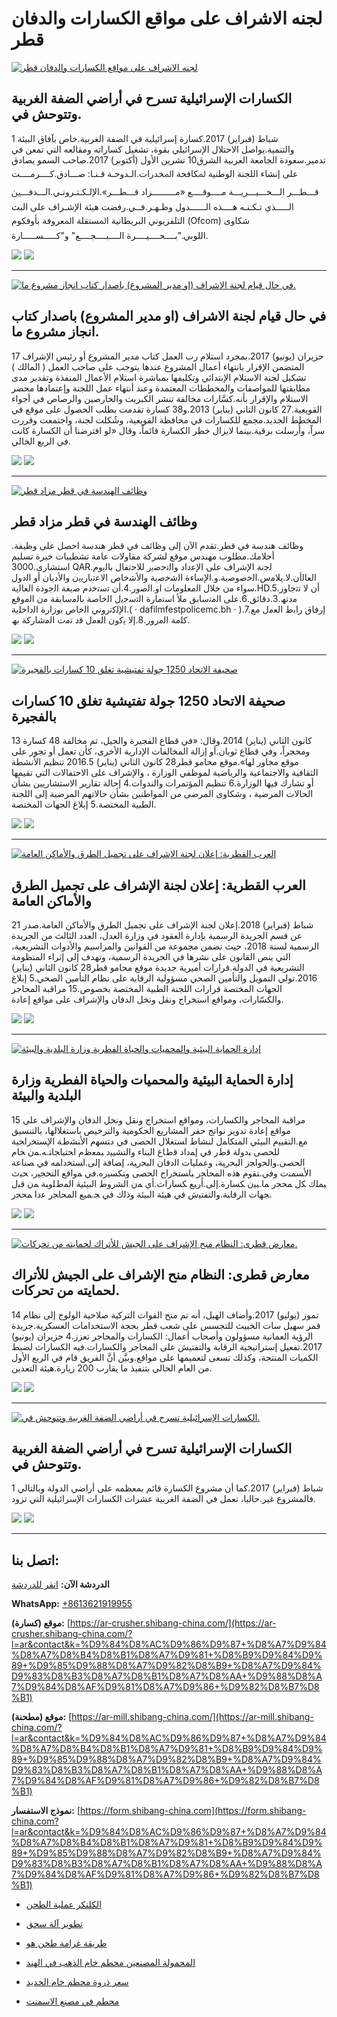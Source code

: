 # لجنه الاشراف على مواقع الكسارات والدفان قطر

<a href="https://swt.shibang-china.com/?l=ar&img&k=%D9%84%D8%AC%D9%86%D9%87+%D8%A7%D9%84%D8%A7%D8%B4%D8%B1%D8%A7%D9%81+%D8%B9%D9%84%D9%89+%D9%85%D9%88%D8%A7%D9%82%D8%B9+%D8%A7%D9%84%D9%83%D8%B3%D8%A7%D8%B1%D8%A7%D8%AA+%D9%88%D8%A7%D9%84%D8%AF%D9%81%D8%A7%D9%86+%D9%82%D8%B7%D8%B1" target="_blank">![لجنه الاشراف على مواقع الكسارات والدفان قطر](http://static.shibang-china.com/all-800x300/413.jpg)</a>

## الكسارات الإسرائيلية تسرح في أراضي الضفة الغربية وتتوحش في.
1 شباط (فبراير) 2017.كسارة إسرائيلية في الضفة الغربية.خاص بآفاق البيئة والتنمية.يواصل الاحتلال الإسرائيلي بقوة، تشغيل كساراته ومقالعه التي تمعن في تدمير.ﺳﻌﻮدة اﻟﺠﺎﻣﻌﺔ اﻟﻌﺮﺑﻴﺔ الشرق10 تشرين الأول (أكتوبر) 2017.ﺻﺎﺣﺐ اﻟﺴﻤﻮ ﻳﺼﺎدق ﻋﻠﻰ إﻧﺸﺎء اﻟﻠﺠﻨﺔ اﻟﻮﻃﻨﻴﺔ ﳌﻜﺎﻓﺤﺔ اﳌﺨﺪرات.اﻟـﺪوﺣـﺔ ﻗـﻨـﺎ: ﺻـــﺎدق.ﻛــــﺮﻣــــﺖ ﻗـــﻄـــﺮ اﻟـــﺨـــﻴـــﺮﻳـــﺔ ﻣــــﻮﻗــــﻊ «ﻣـــــــــﺰاد ﻗـــﻄـــﺮ».اﻹﻟـﻜـﺘـﺮوﻧـﻲ.اﻟـــﺪﻓـــﲔ اﻟـــــﺬي ﺗـﻜـﻨـﻪ ﻫــــﺬه اﻟــــــﺪول وﻇـﻬـﺮ.ﻓــﻲ.رﻓﻀﺖ ﻫﻴﺌﺔ اﻹﺷـﺮاف ﻋﻠﻰ اﻟﺒﺚ اﻟﺘﻠﻔﺰﻳﻮﻧﻲ اﻟﺒﺮﻳﻄﺎﻧﻴﺔ اﳌﺴﺘﻘﻠﺔ اﳌﻌﺮوﻓﺔ ﺑﺄوﻓﻜﻮم (Ofcom) ﺷﻜﺎوى اﻟﻠﻮﺑﻲ.&quot;ﺑــــﺤــــﻴــــﺮة اﻟــــﺒــــﺠــــﻊ&quot; و&quot;ﻛـــــﺴـــــﺎرة.


<a href="https://whatsapp.shibangsoft.com/WhatsApp.php" target="_blank" title="WhatsApp">![](http://static.shibang-china.com/icon/whatsapp.png)</a> <a href="https://swt.shibang-china.com/?l=ar&icon&k=%D9%84%D8%AC%D9%86%D9%87+%D8%A7%D9%84%D8%A7%D8%B4%D8%B1%D8%A7%D9%81+%D8%B9%D9%84%D9%89+%D9%85%D9%88%D8%A7%D9%82%D8%B9+%D8%A7%D9%84%D9%83%D8%B3%D8%A7%D8%B1%D8%A7%D8%AA+%D9%88%D8%A7%D9%84%D8%AF%D9%81%D8%A7%D9%86+%D9%82%D8%B7%D8%B1" target="_blank">![](http://static.shibang-china.com/icon/chat-ar.png)</a>

---

<a href="https://swt.shibang-china.com/?l=ar&img&k=%D9%84%D8%AC%D9%86%D9%87+%D8%A7%D9%84%D8%A7%D8%B4%D8%B1%D8%A7%D9%81+%D8%B9%D9%84%D9%89+%D9%85%D9%88%D8%A7%D9%82%D8%B9+%D8%A7%D9%84%D9%83%D8%B3%D8%A7%D8%B1%D8%A7%D8%AA+%D9%88%D8%A7%D9%84%D8%AF%D9%81%D8%A7%D9%86+%D9%82%D8%B7%D8%B1" target="_blank">![في حال قيام لجنة الاشراف (او مدير المشروع) باصدار كتاب انجاز مشروع ما.](http://static.shibang-china.com/all-800x300/1192.jpg)</a>

## في حال قيام لجنة الاشراف (او مدير المشروع) باصدار كتاب انجاز مشروع ما.
17 حزيران (يونيو) 2017.بمجرد استلام رب العمل كتاب مدير المشروع أو رئيس الإشراف المتضمن الإقرار بانتهاء أعمال المشروع عندها يتوجب على صاحب العمل ( المالك ) تشكيل لجنة الاستلام الإبتدائي وتكليفها بمباشرة استلام الأعمال المنفذة وتقدير مدى مطابقتها للمواصفات والمخططات المعتمدة وعند أنتهاء عمل اللجنة وإعتمادها محضر الاستلام والإقرار بأنه.كسَّارات مخالفة تنشر الكبريت والخارصين والرصاص في أجواء القويعية.27 كانون الثاني (يناير) 2013.و38 كسارة تقدمت بطلب الحصول على موقع في المخطط الجديد.مجمع للكسارات في محافظة القويعية، وشُكلت لجنة، واجتمعت وقررت سراً، وأُرسلت برقية.بينما لايزال خطر الكسارة قائماً، وقال «لو افترضنا أن الكسارة كانت في الربع الخالي.


<a href="https://whatsapp.shibangsoft.com/WhatsApp.php" target="_blank" title="WhatsApp">![](http://static.shibang-china.com/icon/whatsapp.png)</a> <a href="https://swt.shibang-china.com/?l=ar&icon&k=%D9%84%D8%AC%D9%86%D9%87+%D8%A7%D9%84%D8%A7%D8%B4%D8%B1%D8%A7%D9%81+%D8%B9%D9%84%D9%89+%D9%85%D9%88%D8%A7%D9%82%D8%B9+%D8%A7%D9%84%D9%83%D8%B3%D8%A7%D8%B1%D8%A7%D8%AA+%D9%88%D8%A7%D9%84%D8%AF%D9%81%D8%A7%D9%86+%D9%82%D8%B7%D8%B1" target="_blank">![](http://static.shibang-china.com/icon/chat-ar.png)</a>

---

<a href="https://swt.shibang-china.com/?l=ar&img&k=%D9%84%D8%AC%D9%86%D9%87+%D8%A7%D9%84%D8%A7%D8%B4%D8%B1%D8%A7%D9%81+%D8%B9%D9%84%D9%89+%D9%85%D9%88%D8%A7%D9%82%D8%B9+%D8%A7%D9%84%D9%83%D8%B3%D8%A7%D8%B1%D8%A7%D8%AA+%D9%88%D8%A7%D9%84%D8%AF%D9%81%D8%A7%D9%86+%D9%82%D8%B7%D8%B1" target="_blank">![وظائف الهندسة في قطر مزاد قطر](http://static.shibang-china.com/all-800x300/1518.jpg)</a>

## وظائف الهندسة في قطر مزاد قطر
.وظائف هندسة في قطر.تقدم الآن إلى وظائف في قطر هندسة احصل على وظيفة أحلامك.مطلوب مهندس موقع لشركة مقاولات عامة تشطيبات خبرة تسليم استشارى.3000 QAR.ﻟﺟﻧﺔ اﻹﺷراف ﻋﻠﻰ اﻹﻋداد واﻟﺗﺣﺿﯾر ﻟﻼﺣﺗﻔﺎل ﺑﺎﻟﯾوم اﻟﻌﺎﻟأن.ﻻ.ﯾﻼﻣس.اﻟﺧﺻوﺻﯾﺔ.و.اﻹﺳﺎءة اﻟﺷﺧﺻﯾﺔ واﻷﺷﺧﺎص اﻻﻋﺗﺑﺎرﯾﯾن واﻷدﯾﺎن أو اﻟدول ﺳواء ﻣن ﺧﻼل اﻟﻣﻌﻠوﻣﺎت او.اﻟﺻور.4.أن ﺗﺳﺗﺧدم ﺻﯾﻐﺔ اﻟﺟودة اﻟﻌﺎﻟﯾﺔ.HD.5.أن ﻻ ﺗﺗﺟﺎوز ﻣدﺗﮫ.3.دﻗﺎﺋﻖ.6.ﻋﻠﻰ اﻟﻣﺗﺳﺎﺑﻖ ﻣﻸ اﺳﺗﻣﺎرة اﻟﺗﺳﺟﯾل اﻟﺧﺎﺻﺔ ﺑﺎﻟﻣﺳﺎﺑﻘﺔ ﻣن اﻟﻣوﻗﻊ اﻹﻟﻛﺗروﻧﻲ اﻟﺧﺎص ﺑوزارة اﻟداﺧﻠﯾﺔ.( &middot; dafilmfestpolicemc.bh &middot; ).7.إرﻓﺎق راﺑط اﻟﻌﻣل ﻣﻊ ﻛﻠﻣﺔ اﻟﻣرور.8.إﻻ ﯾﻛون اﻟﻌﻣل ﻗد ﺗﻣت اﻟﻣﺷﺎرﻛﺔ ﺑﮫ.


<a href="https://whatsapp.shibangsoft.com/WhatsApp.php" target="_blank" title="WhatsApp">![](http://static.shibang-china.com/icon/whatsapp.png)</a> <a href="https://swt.shibang-china.com/?l=ar&icon&k=%D9%84%D8%AC%D9%86%D9%87+%D8%A7%D9%84%D8%A7%D8%B4%D8%B1%D8%A7%D9%81+%D8%B9%D9%84%D9%89+%D9%85%D9%88%D8%A7%D9%82%D8%B9+%D8%A7%D9%84%D9%83%D8%B3%D8%A7%D8%B1%D8%A7%D8%AA+%D9%88%D8%A7%D9%84%D8%AF%D9%81%D8%A7%D9%86+%D9%82%D8%B7%D8%B1" target="_blank">![](http://static.shibang-china.com/icon/chat-ar.png)</a>

---

<a href="https://swt.shibang-china.com/?l=ar&img&k=%D9%84%D8%AC%D9%86%D9%87+%D8%A7%D9%84%D8%A7%D8%B4%D8%B1%D8%A7%D9%81+%D8%B9%D9%84%D9%89+%D9%85%D9%88%D8%A7%D9%82%D8%B9+%D8%A7%D9%84%D9%83%D8%B3%D8%A7%D8%B1%D8%A7%D8%AA+%D9%88%D8%A7%D9%84%D8%AF%D9%81%D8%A7%D9%86+%D9%82%D8%B7%D8%B1" target="_blank">![صحيفة الاتحاد 1250 جولة تفتيشية تغلق 10 كسارات بالفجيرة](http://static.shibang-china.com/all-800x300/373.jpg)</a>

## صحيفة الاتحاد 1250 جولة تفتيشية تغلق 10 كسارات بالفجيرة
13 كانون الثاني (يناير) 2014.وقال: «في قطاع الفجيرة والحيل، تم مخالفة 48 كسارة ومحجراً، وفي قطاع ثوبان.أو إزالة المخالفات الإدارية الأخرى، كأن تعمل أو تجور على موقع مجاور لها».موقع محامو قطر28 كانون الثاني (يناير) 2016.5 تنظيم الأنشطة الثقافية والاجتماعية والرياضية لموظفي الوزارة ، والإشراف على الاحتفالات التي تقيمها أو تشارك فيها الوزارة.6 تنظيم المؤتمرات والندوات.4 إحالة تقارير الاستشاريين بشأن الحالات المرضية ، وشكاوى المرضى من المواطنين بشأن حالاتهم المرضية إلى اللجنة الطبية المختصة.5 إبلاغ الجهات المختصة.


<a href="https://whatsapp.shibangsoft.com/WhatsApp.php" target="_blank" title="WhatsApp">![](http://static.shibang-china.com/icon/whatsapp.png)</a> <a href="https://swt.shibang-china.com/?l=ar&icon&k=%D9%84%D8%AC%D9%86%D9%87+%D8%A7%D9%84%D8%A7%D8%B4%D8%B1%D8%A7%D9%81+%D8%B9%D9%84%D9%89+%D9%85%D9%88%D8%A7%D9%82%D8%B9+%D8%A7%D9%84%D9%83%D8%B3%D8%A7%D8%B1%D8%A7%D8%AA+%D9%88%D8%A7%D9%84%D8%AF%D9%81%D8%A7%D9%86+%D9%82%D8%B7%D8%B1" target="_blank">![](http://static.shibang-china.com/icon/chat-ar.png)</a>

---

<a href="https://swt.shibang-china.com/?l=ar&img&k=%D9%84%D8%AC%D9%86%D9%87+%D8%A7%D9%84%D8%A7%D8%B4%D8%B1%D8%A7%D9%81+%D8%B9%D9%84%D9%89+%D9%85%D9%88%D8%A7%D9%82%D8%B9+%D8%A7%D9%84%D9%83%D8%B3%D8%A7%D8%B1%D8%A7%D8%AA+%D9%88%D8%A7%D9%84%D8%AF%D9%81%D8%A7%D9%86+%D9%82%D8%B7%D8%B1" target="_blank">![العرب القطرية: إعلان لجنة الإشراف على تجميل الطرق والأماكن العامة](http://static.shibang-china.com/all-800x300/1259.jpg)</a>

## العرب القطرية: إعلان لجنة الإشراف على تجميل الطرق والأماكن العامة
21 شباط (فبراير) 2018.إعلان لجنة الإشراف على تجميل الطرق والأماكن العامة.صدر عن قسم الجريدة الرسمية بإدارة العقود في وزارة العدل، العدد الثالث من الجريدة الرسمية لسنة 2018، حيث تضمن مجموعة من القوانين والمراسيم والأدوات التشريعية، التي ينص القانون على نشرها في الجريدة الرسمية، وتهدف إلى إثراء المنظومة التشريعية في الدولة.قرارات أميرية جديدة موقع محامو قطر28 كانون الثاني (يناير) 2016.تولي التمويل والتأمين الصحي مسؤولية الرقابة على نظام التأمين الصحي.5 إبلاغ الجهات المختصة قرارات اللجنة الطبية المختصة بخصوص.15 مراقبة المحاجر والكسّارات، ومواقع استخراج ونقل ونخل الدفان والإشراف على مواقع إعادة.


<a href="https://whatsapp.shibangsoft.com/WhatsApp.php" target="_blank" title="WhatsApp">![](http://static.shibang-china.com/icon/whatsapp.png)</a> <a href="https://swt.shibang-china.com/?l=ar&icon&k=%D9%84%D8%AC%D9%86%D9%87+%D8%A7%D9%84%D8%A7%D8%B4%D8%B1%D8%A7%D9%81+%D8%B9%D9%84%D9%89+%D9%85%D9%88%D8%A7%D9%82%D8%B9+%D8%A7%D9%84%D9%83%D8%B3%D8%A7%D8%B1%D8%A7%D8%AA+%D9%88%D8%A7%D9%84%D8%AF%D9%81%D8%A7%D9%86+%D9%82%D8%B7%D8%B1" target="_blank">![](http://static.shibang-china.com/icon/chat-ar.png)</a>

---

<a href="https://swt.shibang-china.com/?l=ar&img&k=%D9%84%D8%AC%D9%86%D9%87+%D8%A7%D9%84%D8%A7%D8%B4%D8%B1%D8%A7%D9%81+%D8%B9%D9%84%D9%89+%D9%85%D9%88%D8%A7%D9%82%D8%B9+%D8%A7%D9%84%D9%83%D8%B3%D8%A7%D8%B1%D8%A7%D8%AA+%D9%88%D8%A7%D9%84%D8%AF%D9%81%D8%A7%D9%86+%D9%82%D8%B7%D8%B1" target="_blank">![إدارة الحماية البيئية والمحميات والحياة الفطرية وزارة البلدية والبيئة](http://static.shibang-china.com/all-800x300/921.jpg)</a>

## إدارة الحماية البيئية والمحميات والحياة الفطرية وزارة البلدية والبيئة
15 مراقبة المحاجر والكسارات، ومواقع استخراج ونقل ونخل الدفان والإشراف على مواقع إعادة تدوير نواتج حفر المشاريع الحكومية والترخيص باستغلالها، بالتنسيق مع.ﺍﻟﺘﻘﻴﻴﻡ ﺍﻟﺒﻴﺌﻲ ﺍﻟﻤﺘﻜﺎﻤل ﻟﻨﺸﺎﻁ ﺍﺴﺘﻐﻼل ﺍﻟﺤﺼﻰ ﻓﻲ ﺩﺘﺴﻬﻡ ﺍﻷﻨﺸﻁﺔ ﺍﻹﺴﺘﺨﺭﺍﺠﻴﺔ ﻟﻠﺤﺼﻰ ﺒﺩﻭﻟﺔ ﻗﻁﺭ ﻓﻲ ﺇﻤﺩﺍﺩ ﻗﻁﺎﻉ ﺍﻟﺒﻨﺎﺀ ﻭﺍﻟﺘﺸﻴﻴﺩ ﺒﻤﻌﻅﻡ ﺍﺤﺘﻴﺎﺠﺎﺘ.ﻪ.ﻤﻥ ﺨﺎﻡ ﺍﻟﺤﺼﻰ.ﻭﺍﻟﺤﻭﺍﺠﺯ ﺍﻟﺒﺤﺭﻴﺔ، ﻭﻋﻤﻠﻴﺎﺕ ﺍﻟﺩﻓﺎﻥ ﺍﻟﺒﺤﺭﻴﺔ، ﺇﻀﺎﻓﺔ ﺇﻟﻰ.ﺍﺴﺘﺨﺩﺍﻤﻪ ﻓﻲ ﺼﻨﺎﻋﺔ ﺍﻷﺴﻤﻨﺕ ﻭﻓﻲ.ﺘﻘﻭﻡ ﻫﺫﻩ ﺍﻟﻤﺤﺎﺠﺭ ﺒﺎﺴﺘﺨﺭﺍﺝ ﺍﻟﺤﺼﻰ ﻭﺘﻜﺴﻴﺭﻩ.ﻓﻲ ﻤﻭﺍﻗﻊ ﺍﻟﺘﺤﺠﻴﺭ، ﺤﻴﺙ ﻴﻤﻠﻙ ﻜل ﻤﺤﺠﺭ ﻤﺎ.ﺒﻴﻥ ﻜﺴﺎﺭﺓ.ﺇﻟﻰ.ﺃﺭﺒﻊ ﻜﺴﺎﺭﺍﺕ.ﺃﻱ ﻤﻥ ﺍﻟﺸﺭﻭﻁ ﺍﻟﺒﻴﺌﻴﺔ ﺍﻟﻤﻁﻠﻭﺒﺔ ﻤﻥ ﻗﺒل ﺠﻬﺎﺕ ﺍﻟﺭﻗﺎﺒﺔ.ﻭﺍﻟﺘﻔﺘﻴﺵ ﻓﻲ ﻫﻴﺌﺔ ﺍﻟﺒﻴﺌﺔ ﻭﺫﻟﻙ ﻓﻲ ﺠ.ﻤﻴﻊ ﺍﻟﻤﺤﺎﺠﺭ ﻋﺩﺍ ﻤﺤﺠﺭ.


<a href="https://whatsapp.shibangsoft.com/WhatsApp.php" target="_blank" title="WhatsApp">![](http://static.shibang-china.com/icon/whatsapp.png)</a> <a href="https://swt.shibang-china.com/?l=ar&icon&k=%D9%84%D8%AC%D9%86%D9%87+%D8%A7%D9%84%D8%A7%D8%B4%D8%B1%D8%A7%D9%81+%D8%B9%D9%84%D9%89+%D9%85%D9%88%D8%A7%D9%82%D8%B9+%D8%A7%D9%84%D9%83%D8%B3%D8%A7%D8%B1%D8%A7%D8%AA+%D9%88%D8%A7%D9%84%D8%AF%D9%81%D8%A7%D9%86+%D9%82%D8%B7%D8%B1" target="_blank">![](http://static.shibang-china.com/icon/chat-ar.png)</a>

---

<a href="https://swt.shibang-china.com/?l=ar&img&k=%D9%84%D8%AC%D9%86%D9%87+%D8%A7%D9%84%D8%A7%D8%B4%D8%B1%D8%A7%D9%81+%D8%B9%D9%84%D9%89+%D9%85%D9%88%D8%A7%D9%82%D8%B9+%D8%A7%D9%84%D9%83%D8%B3%D8%A7%D8%B1%D8%A7%D8%AA+%D9%88%D8%A7%D9%84%D8%AF%D9%81%D8%A7%D9%86+%D9%82%D8%B7%D8%B1" target="_blank">![معارض قطرى: النظام منح الإشراف على الجيش للأتراك لحمايته من تحركات.](http://static.shibang-china.com/all-800x300/552.jpg)</a>

## معارض قطرى: النظام منح الإشراف على الجيش للأتراك لحمايته من تحركات.
14 تموز (يوليو) 2017.وأضاف الهيل، أنه تم منح القوات التركية صلاحية الولوج إلى نظام قمر سهيل سات الخبيث للتجسس على شعب قطر بحجة الاستخدامات العسكرية.جريدة الرؤية العمانية مسؤولون وأصحاب أعمال: الكسارات والمحاجر تعزز.4 حزيران (يونيو) 2017.تفعيل إستراتيجية الرقابة والتفتيش على المحاجر والكسارات.فيه الكسارات لضبط الكميات المنتجة، وكذلك تسعى لتعميمها على مواقع.وبيَّن أنَّ الفريق قام في الربع الأول من العام الحالي بتنفيذ ما يقارب 200 زيارة.هيئة التعدين.


<a href="https://whatsapp.shibangsoft.com/WhatsApp.php" target="_blank" title="WhatsApp">![](http://static.shibang-china.com/icon/whatsapp.png)</a> <a href="https://swt.shibang-china.com/?l=ar&icon&k=%D9%84%D8%AC%D9%86%D9%87+%D8%A7%D9%84%D8%A7%D8%B4%D8%B1%D8%A7%D9%81+%D8%B9%D9%84%D9%89+%D9%85%D9%88%D8%A7%D9%82%D8%B9+%D8%A7%D9%84%D9%83%D8%B3%D8%A7%D8%B1%D8%A7%D8%AA+%D9%88%D8%A7%D9%84%D8%AF%D9%81%D8%A7%D9%86+%D9%82%D8%B7%D8%B1" target="_blank">![](http://static.shibang-china.com/icon/chat-ar.png)</a>

---

<a href="https://swt.shibang-china.com/?l=ar&img&k=%D9%84%D8%AC%D9%86%D9%87+%D8%A7%D9%84%D8%A7%D8%B4%D8%B1%D8%A7%D9%81+%D8%B9%D9%84%D9%89+%D9%85%D9%88%D8%A7%D9%82%D8%B9+%D8%A7%D9%84%D9%83%D8%B3%D8%A7%D8%B1%D8%A7%D8%AA+%D9%88%D8%A7%D9%84%D8%AF%D9%81%D8%A7%D9%86+%D9%82%D8%B7%D8%B1" target="_blank">![الكسارات الإسرائيلية تسرح في أراضي الضفة الغربية وتتوحش في.](http://static.shibang-china.com/all-800x300/323.jpg)</a>

## الكسارات الإسرائيلية تسرح في أراضي الضفة الغربية وتتوحش في.
1 شباط (فبراير) 2017.كما أن مشروع الكسارة قائم بمعظمه على أراضي الدولة وبالتالي فالمشروع غير.حاليا، تعمل في الضفة الغربية عشرات الكسارات الإسرائيلية التي تزود.

<a href="https://whatsapp.shibangsoft.com/WhatsApp.php" target="_blank" title="WhatsApp">![](http://static.shibang-china.com/icon/whatsapp.png)</a> <a href="https://swt.shibang-china.com/?l=ar&icon&k=%D9%84%D8%AC%D9%86%D9%87+%D8%A7%D9%84%D8%A7%D8%B4%D8%B1%D8%A7%D9%81+%D8%B9%D9%84%D9%89+%D9%85%D9%88%D8%A7%D9%82%D8%B9+%D8%A7%D9%84%D9%83%D8%B3%D8%A7%D8%B1%D8%A7%D8%AA+%D9%88%D8%A7%D9%84%D8%AF%D9%81%D8%A7%D9%86+%D9%82%D8%B7%D8%B1" target="_blank">![](http://static.shibang-china.com/icon/chat-ar.png)</a>

---
## اتصل بنا:

**الدردشة الآن:** [انقر للدردشة](https://swt.shibang-china.com?l=ar&contact&k=%D9%84%D8%AC%D9%86%D9%87+%D8%A7%D9%84%D8%A7%D8%B4%D8%B1%D8%A7%D9%81+%D8%B9%D9%84%D9%89+%D9%85%D9%88%D8%A7%D9%82%D8%B9+%D8%A7%D9%84%D9%83%D8%B3%D8%A7%D8%B1%D8%A7%D8%AA+%D9%88%D8%A7%D9%84%D8%AF%D9%81%D8%A7%D9%86+%D9%82%D8%B7%D8%B1)

**WhatsApp:**  [+8613621919955](https://whatsapp.shibangsoft.com/WhatsApp.php)

**موقع (كسارة):** [https://ar-crusher.shibang-china.com/](https://ar-crusher.shibang-china.com/?l=ar&contact&k=%D9%84%D8%AC%D9%86%D9%87+%D8%A7%D9%84%D8%A7%D8%B4%D8%B1%D8%A7%D9%81+%D8%B9%D9%84%D9%89+%D9%85%D9%88%D8%A7%D9%82%D8%B9+%D8%A7%D9%84%D9%83%D8%B3%D8%A7%D8%B1%D8%A7%D8%AA+%D9%88%D8%A7%D9%84%D8%AF%D9%81%D8%A7%D9%86+%D9%82%D8%B7%D8%B1)

**موقع (مطحنة):** [https://ar-mill.shibang-china.com/](https://ar-mill.shibang-china.com/?l=ar&contact&k=%D9%84%D8%AC%D9%86%D9%87+%D8%A7%D9%84%D8%A7%D8%B4%D8%B1%D8%A7%D9%81+%D8%B9%D9%84%D9%89+%D9%85%D9%88%D8%A7%D9%82%D8%B9+%D8%A7%D9%84%D9%83%D8%B3%D8%A7%D8%B1%D8%A7%D8%AA+%D9%88%D8%A7%D9%84%D8%AF%D9%81%D8%A7%D9%86+%D9%82%D8%B7%D8%B1)

**نموذج الاستفسار:** [https://form.shibang-china.com](https://form.shibang-china.com?l=ar&contact&k=%D9%84%D8%AC%D9%86%D9%87+%D8%A7%D9%84%D8%A7%D8%B4%D8%B1%D8%A7%D9%81+%D8%B9%D9%84%D9%89+%D9%85%D9%88%D8%A7%D9%82%D8%B9+%D8%A7%D9%84%D9%83%D8%B3%D8%A7%D8%B1%D8%A7%D8%AA+%D9%88%D8%A7%D9%84%D8%AF%D9%81%D8%A7%D9%86+%D9%82%D8%B7%D8%B1)

* [الكلنكر عملية الطحن](../21/%D8%A7%D9%84%D9%83%D9%84%D9%86%D9%83%D8%B1%20%D8%B9%D9%85%D9%84%D9%8A%D8%A9%20%D8%A7%D9%84%D8%B7%D8%AD%D9%86.md)

* [تطوير آلة سحق](../25/%D8%AA%D8%B7%D9%88%D9%8A%D8%B1%20%D8%A2%D9%84%D8%A9%20%D8%B3%D8%AD%D9%82.md)

* [طريقة غرامة طحن هو](../23/%D8%B7%D8%B1%D9%8A%D9%82%D8%A9%20%D8%BA%D8%B1%D8%A7%D9%85%D8%A9%20%D8%B7%D8%AD%D9%86%20%D9%87%D9%88.md)

* [المحمولة المصنعين محطم خام الذهب في الهند](../24/%D8%A7%D9%84%D9%85%D8%AD%D9%85%D9%88%D9%84%D8%A9%20%D8%A7%D9%84%D9%85%D8%B5%D9%86%D8%B9%D9%8A%D9%86%20%D9%85%D8%AD%D8%B7%D9%85%20%D8%AE%D8%A7%D9%85%20%D8%A7%D9%84%D8%B0%D9%87%D8%A8%20%D9%81%D9%8A%20%D8%A7%D9%84%D9%87%D9%86%D8%AF.md)

* [سعر ذروة محطم خام الحديد](../25/%D8%B3%D8%B9%D8%B1%20%D8%B0%D8%B1%D9%88%D8%A9%20%D9%85%D8%AD%D8%B7%D9%85%20%D8%AE%D8%A7%D9%85%20%D8%A7%D9%84%D8%AD%D8%AF%D9%8A%D8%AF.md)

* [محطم في مصنع الاسمنت](../24/%D9%85%D8%AD%D8%B7%D9%85%20%D9%81%D9%8A%20%D9%85%D8%B5%D9%86%D8%B9%20%D8%A7%D9%84%D8%A7%D8%B3%D9%85%D9%86%D8%AA.md)